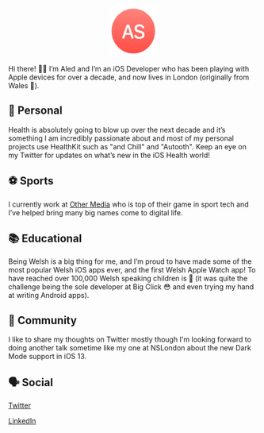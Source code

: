 <p align="center">
<img src="AS.png" width="100" height="100">
</p>

Hi there! 👋😊 I’m Aled and I’m an iOS Developer who has been playing with Apple devices for over a decade, and now lives in London (originally from Wales 🏴󠁧󠁢󠁷󠁬󠁳󠁿). 

## 🐙 Personal

Health is absolutely going to blow up over the next decade and it’s something I am incredibly passionate about and most of my personal projects use HealthKit such as "and Chill" and "Autooth". Keep an eye on my Twitter for updates on what’s new in the iOS Health world!

## ⚽️ Sports

I currently work at [Other Media](https://other.media) who is top of their game in sport tech and I’ve helped bring many big names come to digital life. 

## 📚 Educational

Being Welsh is a big thing for me, and I’m proud to have made some of the most popular Welsh iOS apps ever, and the first Welsh Apple Watch app! To have reached over 100,000 Welsh speaking children is 💯  (it was quite the challenge being the sole developer at Big Click 😳 and even trying my hand at writing Android apps).

## 👥 Community

I like to share my thoughts on Twitter mostly though I'm looking forward to doing another talk sometime like my one at NSLondon about the new Dark Mode support in iOS 13.

## 🗣 Social

[Twitter](https://twitter.com/samuelaled/)

[LinkedIn](https://uk.linkedin.com/in/aled-samuel-b7ba3424)




<!--### Hi there 👋-->

<!--
**SunburstEnzo/SunburstEnzo** is a ✨ _special_ ✨ repository because its `README.md` (this file) appears on your GitHub profile.

Here are some ideas to get you started:

- 🔭 I’m currently working on ...
- 🌱 I’m currently learning ...
- 👯 I’m looking to collaborate on ...
- 🤔 I’m looking for help with ...
- 💬 Ask me about ...
- 📫 How to reach me: ...
- 😄 Pronouns: ...
- ⚡ Fun fact: ...
-->
